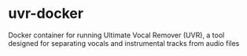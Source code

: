 # uvr-docker
Docker container for running Ultimate Vocal Remover (UVR), a tool designed for separating vocals and instrumental tracks from audio files
